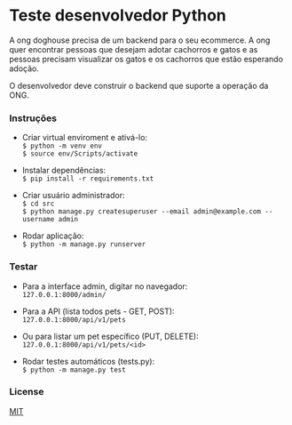 # Teste desenvolvedor Python

A ong doghouse precisa de um backend para o seu ecommerce. A ong quer encontrar pessoas que desejam adotar cachorros e gatos e as pessoas precisam visualizar os gatos e os cachorros que estão esperando adoção.

O desenvolvedor deve construir o backend que suporte a operação da ONG.

### Instruções   

* Criar virtual enviroment e ativá-lo:   
`$ python -m venv env`   
`$ source env/Scripts/activate`   

* Instalar dependências:   
`$ pip install -r requirements.txt`   

* Criar usuário administrador:   
`$ cd src`   
`$ python manage.py createsuperuser --email admin@example.com --username admin`   

* Rodar aplicação:   
`$ python -m manage.py runserver`   

### Testar   

* Para a interface admin, digitar no navegador:   
`127.0.0.1:8000/admin/`   

* Para a API (lista todos pets - GET, POST):   
`127.0.0.1:8000/api/v1/pets`   

* Ou para listar um pet específico (PUT, DELETE):   
`127.0.0.1:8000/api/v1/pets/<id>`   

* Rodar testes automáticos (tests.py):   
`$ python -m manage.py test`   

### License   
[MIT](https://choosealicense.com/licenses/mit/)
